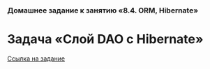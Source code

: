 ### Домашнее задание к занятию «8.4. ORM, Hibernate»

# Задача «Слой DAO c Hibernate»

[Ссылка на задание](https://github.com/netology-code/jd-homeworks/blob/master/hibernate/task1/README.md)
